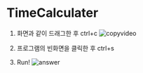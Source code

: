 # TimeCalculater
1. 화면과 같이 드래그한 후 ctrl+c
![copyvideo](https://github.com/hojun1105/TimeCalculator/assets/75318501/8b517180-ec8f-444f-8912-0a65ef29dc3b)

2. 프로그램의 빈화면을 클릭한 후 ctrl+s
3. Run!
![answer](https://github.com/hojun1105/TimeCalculator/assets/75318501/a7038677-5b23-439a-9f49-cb1f4b5e192d)
